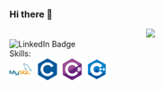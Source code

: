 ### Hi there 👋

<div id="header" align="center">
  <img src="https://media.giphy.com/media/WIQ0N0OUvei1OW1h9Z/giphy.gif" width="100"/>
</div>
<div id="badges">
  <img src="https://img.shields.io/badge/https%3A%2F%2Fupload.wikimedia.org%2Fwikipedia%2Fcommons%2Fthumb%2Ff%2Ff3%2FVK_Compact_Logo_%25282021-present%2529.svg%2Flangru-1500px-VK_Compact_Logo_%25282021-present%2529.svg.png?style=flat" alt="LinkedIn Badge"/>
</div>
Skills:
<div>
  <img src="https://github.com/devicons/devicon/blob/master/icons/mysql/mysql-original-wordmark.svg" title="MySQL"  alt="MySQL" width="40" height="40"/>&nbsp;  
  <img src="https://github.com/devicons/devicon/blob/master/icons/c/c-plain.svg" width="40" height="40"/>
  <img src="https://github.com/devicons/devicon/blob/master/icons/csharp/csharp-original.svg" width="40" height="40"/>
  <img src="https://github.com/Pavel8913/c-logo/blob/main/%D1%81%2B%2B.png" width="40" height="40"/>  
</div>


